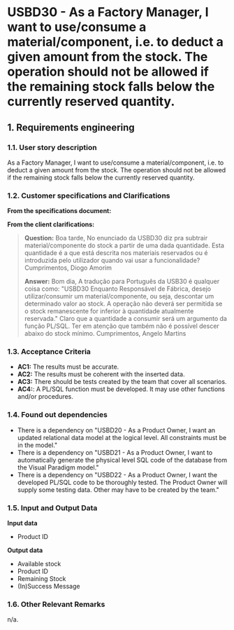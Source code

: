 # USBD30 - As a Factory Manager, I want to use/consume a material/component, i.e. to deduct a given amount from the stock. The operation should not be allowed if the remaining stock falls below the currently reserved quantity.

## 1. Requirements engineering

### 1.1. User story description

As a Factory Manager, I want to use/consume a material/component, i.e. to deduct a given amount from the stock. The operation should not be allowed 
if the remaining stock falls below the currently reserved quantity.

### 1.2. Customer specifications and Clarifications

**From the specifications document:**

**From the client clarifications:**

> **Question:** Boa tarde, No enunciado da USBD30 diz pra subtrair material/componente do stock a partir de uma dada quantidade. Esta quantidade é a que está descrita nos materiais reservados ou é introduzida pelo utilizador quando vai usar a funcionalidade? 
> Cumprimentos, Diogo Amorim
> 
> **Answer:** Bom dia, A tradução para Português da USB30 é qualquer coisa como: "USBD30 Enquanto Responsável de Fábrica, desejo utilizar/consumir um material/componente, ou seja, descontar um determinado valor ao stock. A operação não deverá ser permitida se o stock remanescente for inferior à quantidade atualmente reservada."
> Claro que a quantidade a consumir será um argumento da função PL/SQL. Ter em atenção que também não é possível descer abaixo do stock mínimo. 
> Cumprimentos, Angelo Martins
>
### 1.3. Acceptance Criteria

* **AC1:** The results must be accurate.
* **AC2:** The results must be coherent with the inserted data.
* **AC3:** There should be tests created by the team that cover all scenarios.
* **AC4:**: A PL/SQL function must be developed. It may use other functions and/or procedures.

### 1.4. Found out dependencies

* There is a dependency on "USBD20 - As a Product Owner, I want an updated relational data model at the logical level. All constraints must be in the model."
* There is a dependency on "USBD21 - As a Product Owner, I want to automatically generate the physical level SQL code of the database from the Visual Paradigm model."
* There is a dependency on "USBD22 - As a Product Owner, I want the developed PL/SQL code to be thoroughly tested. The Product Owner will supply some testing data. Other may have to be created by the team."


### 1.5. Input and Output Data

**Input data**

* Product ID

**Output data**

* Available stock
* Product ID
* Remaining Stock
* (In)Success Message

### 1.6. Other Relevant Remarks

n/a.